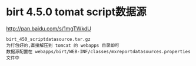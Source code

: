 # birt 4.5.0 tomat script数据源

http://pan.baidu.com/s/1mgTWkdU

```
birt_450_scriptdatasource.tar.gz 
为打包好的,直接解压到 tomcat 的 webapps 目录即可 
数据源配置在 webapps/birt/WEB-INF/classes/mxreportdatasources.properties 文件中
```
